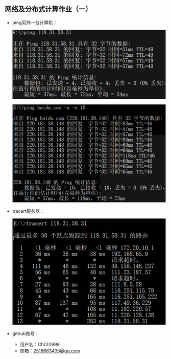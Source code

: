 ## 网络及分布式计算作业（一）

+ ping另外一台计算机：

  ![ping结果截图_1](https://raw.githubusercontent.com/ChCh1999/md_img/master/md_img/ping结果截图_1.png)

  ![ping结果截图_2](https://raw.githubusercontent.com/ChCh1999/md_img/master/md_img/ping结果截图_2.png)

+ tracert服务器：

  ![tracert结果](https://raw.githubusercontent.com/ChCh1999/md_img/master/md_img/tracert结果.png)

+ github账号：

  + 用户名：ChCh1999 
  + 邮箱：2518663435@qq.com

